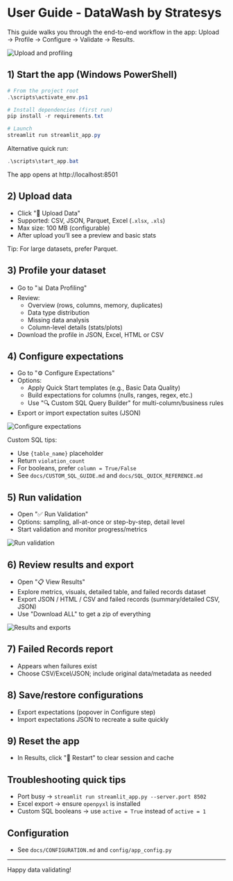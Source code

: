 # User Guide - DataWash by Stratesys

This guide walks you through the end-to-end workflow in the app: Upload → Profile → Configure → Validate → Results.

![Upload and profiling](assets/upload.gif)

## 1) Start the app (Windows PowerShell)

```powershell
# From the project root
.\scripts\activate_env.ps1

# Install dependencies (first run)
pip install -r requirements.txt

# Launch
streamlit run streamlit_app.py
```

Alternative quick run:

```powershell
.\scripts\start_app.bat
```

The app opens at http://localhost:8501

## 2) Upload data
- Click "📁 Upload Data"
- Supported: CSV, JSON, Parquet, Excel (`.xlsx`, `.xls`)
- Max size: 100 MB (configurable)
- After upload you’ll see a preview and basic stats

Tip: For large datasets, prefer Parquet.

## 3) Profile your dataset
- Go to "📊 Data Profiling"
- Review:
  - Overview (rows, columns, memory, duplicates)
  - Data type distribution
  - Missing data analysis
  - Column-level details (stats/plots)
- Download the profile in JSON, Excel, HTML or CSV

## 4) Configure expectations
- Go to "⚙️ Configure Expectations"
- Options:
  - Apply Quick Start templates (e.g., Basic Data Quality)
  - Build expectations for columns (nulls, ranges, regex, etc.)
  - Use "🔍 Custom SQL Query Builder" for multi-column/business rules
- Export or import expectation suites (JSON)

![Configure expectations](assets/configure.gif)

Custom SQL tips:
- Use `{table_name}` placeholder
- Return `violation_count`
- For booleans, prefer `column = True/False`
- See `docs/CUSTOM_SQL_GUIDE.md` and `docs/SQL_QUICK_REFERENCE.md`

## 5) Run validation
- Open "✅ Run Validation"
- Options: sampling, all-at-once or step-by-step, detail level
- Start validation and monitor progress/metrics

![Run validation](assets/validate.gif)

## 6) Review results and export
- Open "📋 View Results"
- Explore metrics, visuals, detailed table, and failed records dataset
- Export JSON / HTML / CSV and failed records (summary/detailed CSV, JSON)
- Use "Download ALL" to get a zip of everything

![Results and exports](assets/results.gif)

## 7) Failed Records report
- Appears when failures exist
- Choose CSV/Excel/JSON; include original data/metadata as needed

## 8) Save/restore configurations
- Export expectations (popover in Configure step)
- Import expectations JSON to recreate a suite quickly

## 9) Reset the app
- In Results, click "🔄 Restart" to clear session and cache

## Troubleshooting quick tips
- Port busy → `streamlit run streamlit_app.py --server.port 8502`
- Excel export → ensure `openpyxl` is installed
- Custom SQL booleans → use `active = True` instead of `active = 1`

## Configuration
- See `docs/CONFIGURATION.md` and `config/app_config.py`

---
Happy data validating!
